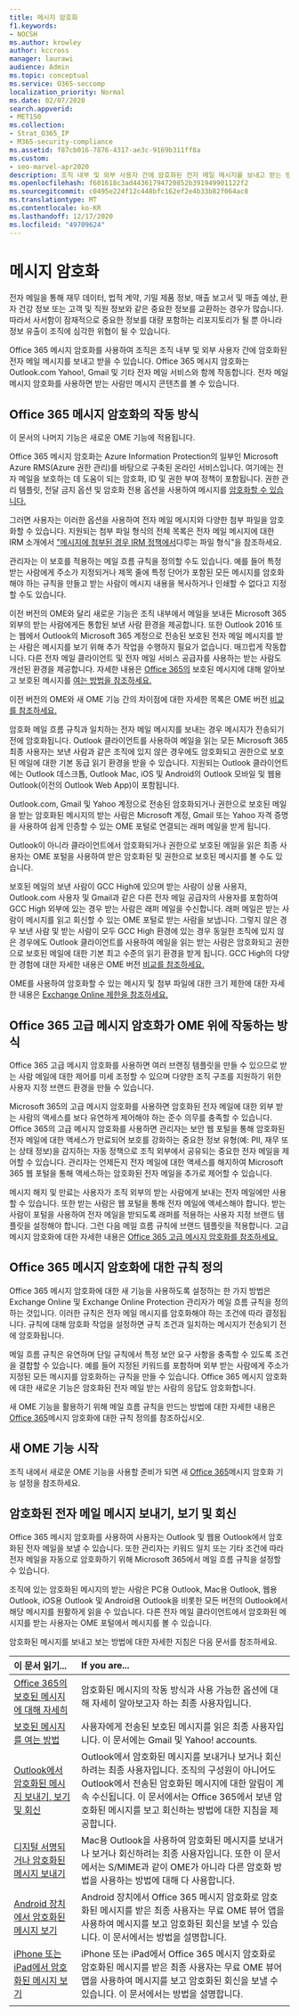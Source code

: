 ```yaml
---
title: 메시지 암호화
f1.keywords:
- NOCSH
ms.author: krowley
author: kccross
manager: laurawi
audience: Admin
ms.topic: conceptual
ms.service: O365-seccomp
localization_priority: Normal
ms.date: 02/07/2020
search.appverid:
- MET150
ms.collection:
- Strat_O365_IP
- M365-security-compliance
ms.assetid: f87cb016-7876-4317-ae3c-9169b311ff8a
ms.custom:
- seo-marvel-apr2020
description: 조직 내부 및 외부 사용자 간에 암호화된 전자 메일 메시지를 보내고 받는 방법을 학습합니다.
ms.openlocfilehash: f601618c3ad44361794720852b391949901122f2
ms.sourcegitcommit: c0495e224f12c448bfc162ef2e4b33b82f064ac8
ms.translationtype: MT
ms.contentlocale: ko-KR
ms.lasthandoff: 12/17/2020
ms.locfileid: "49709624"
---
```

# <a name="message-encryption"></a>메시지 암호화

전자 메일을 통해 재무 데이터, 법적 계약, 기밀 제품 정보, 매출 보고서 및 매출 예상, 환자 건강 정보 또는 고객 및 직원 정보와 같은 중요한 정보를 교환하는 경우가 많습니다. 따라서 사서함이 잠재적으로 중요한 정보를 대량 포함하는 리포지토리가 될 뿐 아니라 정보 유출이 조직에 심각한 위협이 될 수 있습니다.

Office 365 메시지 암호화를 사용하여 조직은 조직 내부 및 외부 사용자 간에 암호화된 전자 메일 메시지를 보내고 받을 수 있습니다. Office 365 메시지 암호화는 Outlook.com Yahoo!, Gmail 및 기타 전자 메일 서비스와 함께 작동합니다. 전자 메일 메시지 암호화를 사용하면 받는 사람만 메시지 콘텐츠를 볼 수 있습니다.

## <a name="how-office-365-message-encryption-works"></a>Office 365 메시지 암호화의 작동 방식

이 문서의 나머지 기능은 새로운 OME 기능에 적용됩니다.

Office 365 메시지 암호화는 Azure Information Protection의 일부인 Microsoft Azure RMS(Azure 권한 관리)를 바탕으로 구축된 온라인 서비스입니다. 여기에는 전자 메일을 보호하는 데 도움이 되는 암호화, ID 및 권한 부여 정책이 포함됩니다. 권한 관리 템플릿, 전달 금지 옵션 [](https://docs.microsoft.com/information-protection/deploy-use/configure-usage-rights#do-not-forward-option-for-emails)및 암호화 전용 옵션을 사용하여 메시지를 [암호화할 수 있습니다.](https://docs.microsoft.com/information-protection/deploy-use/configure-usage-rights#encrypt-only-option-for-emails)

그러면 사용자는 이러한 옵션을 사용하여 전자 메일 메시지와 다양한 첨부 파일을 암호화할 수 있습니다. 지원되는 첨부 파일 형식의 전체 목록은 전자 메일 메시지에 대한 IRM 소개에서 ["메시지에 첨부된 경우 IRM 정책에서](https://support.office.com/article/bb643d33-4a3f-4ac7-9770-fd50d95f58dc#FileTypesforIRM)다루는 파일 형식"을 참조하세요.

관리자는 이 보호를 적용하는 메일 흐름 규칙을 정의할 수도 있습니다. 예를 들어 특정 받는 사람에게 주소가 지정되거나 제목 줄에 특정 단어가 포함된 모든 메시지를 암호화해야 하는 규칙을 만들고 받는 사람이 메시지 내용을 복사하거나 인쇄할 수 없다고 지정할 수도 있습니다.

이전 버전의 OME와 달리 새로운 기능은 조직 내부에서 메일을 보내든 Microsoft 365 외부의 받는 사람에게든 통합된 보낸 사람 환경을 제공합니다. 또한 Outlook 2016 또는 웹에서 Outlook의 Microsoft 365 계정으로 전송된 보호된 전자 메일 메시지를 받는 사람은 메시지를 보기 위해 추가 작업을 수행하지 필요가 없습니다. 매끄럽게 작동합니다. 다른 전자 메일 클라이언트 및 전자 메일 서비스 공급자를 사용하는 받는 사람도 개선된 환경을 제공합니다. 자세한 내용은 [Office 365의](https://support.office.com/article/Learn-about-protected-messages-in-Office-365-2baf3ac7-12db-40a4-8af7-1852204b4b67) 보호된 메시지에 대해 알아보고 보호된 메시지를 [여는 방법을 참조하세요.](https://support.office.com/article/How-do-I-open-a-protected-message-1157a286-8ecc-4b1e-ac43-2a608fbf3098)

이전 버전의 OME와 새 OME 기능 간의 차이점에 대한 자세한 목록은 OME 버전 [비교를 참조하세요.](ome-version-comparison.md)

암호화 메일 흐름 규칙과 일치하는 전자 메일 메시지를 보내는 경우 메시지가 전송되기 전에 암호화됩니다. Outlook 클라이언트를 사용하여 메일을 읽는 모든 Microsoft 365 최종 사용자는 보낸 사람과 같은 조직에 있지 않은 경우에도 암호화되고 권한으로 보호된 메일에 대한 기본 동급 읽기 환경을 받을 수 있습니다. 지원되는 Outlook 클라이언트에는 Outlook 데스크톱, Outlook Mac, iOS 및 Android의 Outlook 모바일 및 웹용 Outlook(이전의 Outlook Web App)이 포함됩니다.

Outlook.com, Gmail 및 Yahoo 계정으로 전송된 암호화되거나 권한으로 보호된 메일을 받는 암호화된 메시지의 받는 사람은 Microsoft 계정, Gmail 또는 Yahoo 자격 증명을 사용하여 쉽게 인증할 수 있는 OME 포털로 연결되는 래퍼 메일을 받게 됩니다.

Outlook이 아니라 클라이언트에서 암호화되거나 권한으로 보호된 메일을 읽은 최종 사용자는 OME 포털을 사용하여 받은 암호화된 및 권한으로 보호된 메시지를 볼 수도 있습니다.

보호된 메일의 보낸 사람이 GCC High에 있으며 받는 사람이 상용 사용자, Outlook.com 사용자 및 Gmail과 같은 다른 전자 메일 공급자의 사용자를 포함하여 GCC High 외부에 있는 경우 받는 사람은 래퍼 메일을 수신합니다. 래퍼 메일은 받는 사람이 메시지를 읽고 회신할 수 있는 OME 포털로 받는 사람을 보냅니다. 그렇지 않은 경우 보낸 사람 및 받는 사람이 모두 GCC High 환경에 있는 경우 동일한 조직에 있지 않은 경우에도 Outlook 클라이언트를 사용하여 메일을 읽는 받는 사람은 암호화되고 권한으로 보호된 메일에 대한 기본 최고 수준의 읽기 환경을 받게 됩니다. GCC High의 다양한 경험에 대한 자세한 내용은 OME 버전 [비교를 참조하세요.](ome-version-comparison.md)

OME를 사용하여 암호화할 수 있는 메시지 및 첨부 파일에 대한 크기 제한에 대한 자세한 내용은 [Exchange Online 제한을 참조하세요.](https://technet.microsoft.com/library/exchange-online-limits.aspx)

## <a name="how-office-365-advanced-message-encryption-works-on-top-of-ome"></a>Office 365 고급 메시지 암호화가 OME 위에 작동하는 방식

Office 365 고급 메시지 암호화를 사용하면 여러 브랜징 템플릿을 만들 수 있으므로 받는 사람 메일에 대한 제어를 미세 조정할 수 있으며 다양한 조직 구조를 지원하기 위한 사용자 지정 브랜드 환경을 만들 수 있습니다.

Microsoft 365의 고급 메시지 암호화를 사용하면 암호화된 전자 메일에 대한 외부 받는 사람의 액세스를 보다 유연하게 제어해야 하는 준수 의무를 충족할 수 있습니다. Office 365의 고급 메시지 암호화를 사용하면 관리자는 보안 웹 포털을 통해 암호화된 전자 메일에 대한 액세스가 만료되어 보호를 강화하는 중요한 정보 유형(예: PII, 재무 또는 상태 정보)을 감지하는 자동 정책으로 조직 외부에서 공유되는 중요한 전자 메일을 제어할 수 있습니다. 관리자는 언제든지 전자 메일에 대한 액세스를 해지하여 Microsoft 365 웹 포털을 통해 액세스하는 암호화된 전자 메일을 추가로 제어할 수 있습니다.

메시지 해지 및 만료는 사용자가 조직 외부의 받는 사람에게 보내는 전자 메일에만 사용할 수 있습니다. 또한 받는 사람은 웹 포털을 통해 전자 메일에 액세스해야 합니다. 받는 사람이 포털을 사용하여 전자 메일을 받되도록 래퍼를 적용하는 사용자 지정 브랜드 템플릿을 설정해야 합니다. 그런 다음 메일 흐름 규칙에 브랜드 템플릿을 적용합니다. 고급 메시지 암호화에 대한 자세한 내용은 [Office 365 고급 메시지 암호화를 참조하세요.](ome-advanced-message-encryption.md)

## <a name="defining-rules-for-office-365-message-encryption"></a>Office 365 메시지 암호화에 대한 규칙 정의

Office 365 메시지 암호화에 대한 새 기능을 사용하도록 설정하는 한 가지 방법은 Exchange Online 및 Exchange Online Protection 관리자가 메일 흐름 규칙을 정의하는 것입니다. 이러한 규칙은 전자 메일 메시지를 암호화해야 하는 조건에 따라 결정됩니다. 규칙에 대해 암호화 작업을 설정하면 규칙 조건과 일치하는 메시지가 전송되기 전에 암호화됩니다.

메일 흐름 규칙은 유연하며 단일 규칙에서 특정 보안 요구 사항을 충족할 수 있도록 조건을 결합할 수 있습니다. 예를 들어 지정된 키워드를 포함하며 외부 받는 사람에게 주소가 지정된 모든 메시지를 암호화하는 규칙을 만들 수 있습니다. Office 365 메시지 암호화에 대한 새로운 기능은 암호화된 전자 메일 받는 사람의 응답도 암호화합니다.

새 OME 기능을 활용하기 위해 메일 흐름 규칙을 만드는 방법에 대한 자세한 내용은 [Office 365](define-mail-flow-rules-to-encrypt-email.md)메시지 암호화에 대한 규칙 정의를 참조하십시오.

## <a name="get-started-with-the-new-ome-capabilities"></a>새 OME 기능 시작

조직 내에서 새로운 OME 기능을 사용할 준비가 되면 새 [Office 365](set-up-new-message-encryption-capabilities.md)메시지 암호화 기능 설정을 참조하세요.

## <a name="sending-viewing-and-replying-to-encrypted-email-messages"></a>암호화된 전자 메일 메시지 보내기, 보기 및 회신

Office 365 메시지 암호화를 사용하여 사용자는 Outlook 및 웹용 Outlook에서 암호화된 전자 메일을 보낼 수 있습니다. 또한 관리자는 키워드 일치 또는 기타 조건에 따라 전자 메일을 자동으로 암호화하기 위해 Microsoft 365에서 메일 흐름 규칙을 설정할 수 있습니다.

조직에 있는 암호화된 메시지의 받는 사람은 PC용 Outlook, Mac용 Outlook, 웹용 Outlook, iOS용 Outlook 및 Android용 Outlook을 비롯한 모든 버전의 Outlook에서 해당 메시지를 원활하게 읽을 수 있습니다. 다른 전자 메일 클라이언트에서 암호화된 메시지를 받는 사용자는 OME 포털에서 메시지를 볼 수 있습니다.

암호화된 메시지를 보내고 보는 방법에 대한 자세한 지침은 다음 문서를 참조하세요.

|이 문서 읽기...|If you are...|
|:-----|:-----|
|[Office 365의 보호된 메시지에 대해 자세히](https://support.office.com/article/2baf3ac7-12db-40a4-8af7-1852204b4b67.aspx)|암호화된 메시지의 작동 방식과 사용 가능한 옵션에 대해 자세히 알아보고자 하는 최종 사용자입니다.|
|[보호된 메시지를 여는 방법](https://support.office.com/article/1157a286-8ecc-4b1e-ac43-2a608fbf3098.aspx)|사용자에게 전송된 보호된 메시지를 읽은 최종 사용자입니다. 이 문서에는 Gmail 및 Yahoo! accounts.|
|[Outlook에서 암호화된 메시지 보내기, 보기 및 회신](https://support.microsoft.com/office/send-view-and-reply-to-encrypted-messages-in-outlook-for-pc-eaa43495-9bbb-4fca-922a-df90dee51980)|Outlook에서 암호화된 메시지를 보내거나 보거나 회신하려는 최종 사용자입니다. 조직의 구성원이 아니어도 Outlook에서 전송된 암호화된 메시지에 대한 알림이 계속 수신됩니다. 이 문서에서는 Office 365에서 보낸 암호화된 메시지를 보고 회신하는 방법에 대한 지침을 제공합니다.|
|[디지털 서명되거나 암호화된 메시지 보내기](https://support.microsoft.com/office/send-a-digitally-signed-or-encrypted-message-a18ecf7f-a7ac-4edd-b02e-687b05eff547)|Mac용 Outlook을 사용하여 암호화된 메시지를 보내거나 보거나 회신하려는 최종 사용자입니다. 또한 이 문서에서는 S/MIME과 같이 OME가 아니라 다른 암호화 방법을 사용하는 방법에 대해 다 사용합니다.|
|[Android 장치에서 암호화된 메시지 보기](https://support.office.com/article/83d60f17-2305-407a-a762-7d518401fdeb)|Android 장치에서 Office 365 메시지 암호화로 암호화된 메시지를 받은 최종 사용자는 무료 OME 뷰어 앱을 사용하여 메시지를 보고 암호화된 회신을 보낼 수 있습니다. 이 문서에서는 방법을 설명합니다.|
|[iPhone 또는 iPad에서 암호화된 메시지 보기](https://support.microsoft.com/office/view-protected-messages-on-your-iphone-or-ipad-4d631321-0d26-4bcc-a483-d294dd0b1caf)|iPhone 또는 iPad에서 Office 365 메시지 암호화로 암호화된 메시지를 받은 최종 사용자는 무료 OME 뷰어 앱을 사용하여 메시지를 보고 암호화된 회신을 보낼 수 있습니다. 이 문서에서는 방법을 설명합니다.|
||
